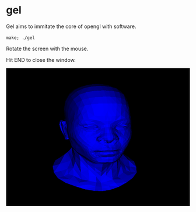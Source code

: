 # gel

Gel aims to immitate the core of opengl with software.

    make; ./gel

Rotate the screen with the mouse.

Hit END to close the window.

![screenshot](scrots/2018-01-07-224819_800x600_scrot.png)
